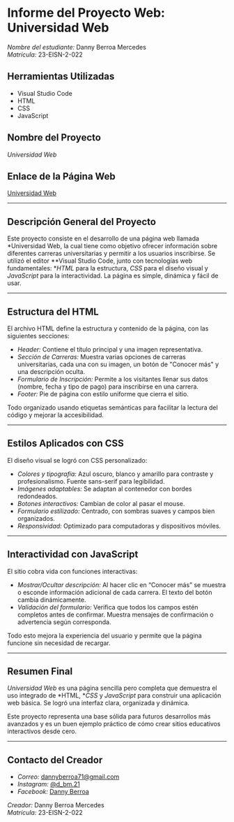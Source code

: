 # Informe del Proyecto Web: Universidad Web

*Nombre del estudiante:* Danny Berroa Mercedes  
*Matrícula:* 23-EISN-2-022  

## Herramientas Utilizadas
- Visual Studio Code  
- HTML  
- CSS  
- JavaScript  

## Nombre del Proyecto
*Universidad Web*

## Enlace de la Página Web
[Universidad Web](https://danny2004bm.github.io/UniversidadWeb/)

---

## Descripción General del Proyecto
Este proyecto consiste en el desarrollo de una página web llamada *Universidad Web, la cual tiene como objetivo ofrecer información sobre diferentes carreras universitarias y permitir a los usuarios inscribirse. Se utilizó el editor **Visual Studio Code, junto con tecnologías web fundamentales: **HTML* para la estructura, *CSS* para el diseño visual y *JavaScript* para la interactividad. La página es simple, dinámica y fácil de usar.

---

## Estructura del HTML
El archivo HTML define la estructura y contenido de la página, con las siguientes secciones:

- *Header:* Contiene el título principal y una imagen representativa.
- *Sección de Carreras:* Muestra varias opciones de carreras universitarias, cada una con su imagen, un botón de "Conocer más" y una descripción oculta.
- *Formulario de Inscripción:* Permite a los visitantes llenar sus datos (nombre, fecha y tipo de pago) para inscribirse en una carrera.
- *Footer:* Pie de página con estilo uniforme que cierra el sitio.

Todo organizado usando etiquetas semánticas para facilitar la lectura del código y mejorar la accesibilidad.

---

## Estilos Aplicados con CSS
El diseño visual se logró con CSS personalizado:

- *Colores y tipografía:* Azul oscuro, blanco y amarillo para contraste y profesionalismo. Fuente sans-serif para legibilidad.
- *Imágenes adaptables:* Se adaptan al contenedor con bordes redondeados.
- *Botones interactivos:* Cambian de color al pasar el mouse.
- *Formulario estilizado:* Centrado, con sombras suaves y campos bien organizados.
- *Responsividad:* Optimizado para computadoras y dispositivos móviles.

---

## Interactividad con JavaScript
El sitio cobra vida con funciones interactivas:

- *Mostrar/Ocultar descripción:* Al hacer clic en “Conocer más” se muestra o esconde información adicional de cada carrera. El texto del botón cambia dinámicamente.
- *Validación del formulario:* Verifica que todos los campos estén completos antes de confirmar. Muestra mensajes de confirmación o advertencia según corresponda.

Todo esto mejora la experiencia del usuario y permite que la página funcione sin necesidad de recargar.

---

## Resumen Final
*Universidad Web* es una página sencilla pero completa que demuestra el uso integrado de *HTML, **CSS* y *JavaScript* para construir una aplicación web básica. Se logró una interfaz clara, organizada y dinámica.

Este proyecto representa una base sólida para futuros desarrollos más avanzados y es un buen ejemplo práctico de cómo crear sitios educativos interactivos desde cero.

---

## Contacto del Creador
- *Correo:* dannyberroa71@gmail.com  
- *Instagram:* [@d_bm.21](https://www.instagram.com/d_bm.21?igsh=MThmOG56aWpnNHpvbw==)  
- *Facebook:* [Danny Berroa](https://www.facebook.com/share/15MmFoSx19/)  

*Creador:* Danny Berroa Mercedes  
*Matrícula:* 23-EISN-2-022
